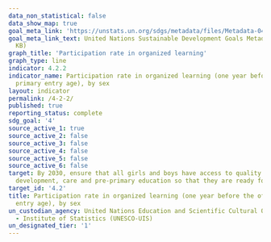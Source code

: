 ```yaml
---
data_non_statistical: false
data_show_map: true
goal_meta_link: 'https://unstats.un.org/sdgs/metadata/files/Metadata-04-02-02.pdf '
goal_meta_link_text: United Nations Sustainable Development Goals Metadata (PDF 223
  KB)
graph_title: 'Participation rate in organized learning'
graph_type: line
indicator: 4.2.2
indicator_name: Participation rate in organized learning (one year before the official
  primary entry age), by sex
layout: indicator
permalink: /4-2-2/
published: true
reporting_status: complete
sdg_goal: '4'
source_active_1: true
source_active_2: false
source_active_3: false
source_active_4: false
source_active_5: false
source_active_6: false
target: By 2030, ensure that all girls and boys have access to quality early childhood
  development, care and pre-primary education so that they are ready for primary education
target_id: '4.2'
title: Participation rate in organized learning (one year before the official primary
  entry age), by sex
un_custodian_agency: United Nations Education and Scientific Cultural Organisation
  - Institute of Statistics (UNESCO-UIS)
un_designated_tier: '1'
---
```

